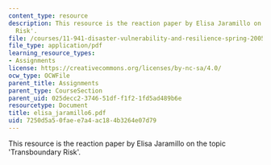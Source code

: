 ```yaml
---
content_type: resource
description: This resource is the reaction paper by Elisa Jaramillo on the topic 'Transboundary
  Risk'.
file: /courses/11-941-disaster-vulnerability-and-resilience-spring-2005/7250d5a50faee7a4ac184b3264e07d79_elisa_jaramillo6.pdf
file_type: application/pdf
learning_resource_types:
- Assignments
license: https://creativecommons.org/licenses/by-nc-sa/4.0/
ocw_type: OCWFile
parent_title: Assignments
parent_type: CourseSection
parent_uid: 025decc2-3746-51df-f1f2-1fd5ad489b6e
resourcetype: Document
title: elisa_jaramillo6.pdf
uid: 7250d5a5-0fae-e7a4-ac18-4b3264e07d79
---
```

This resource is the reaction paper by Elisa Jaramillo on the topic 'Transboundary Risk'.